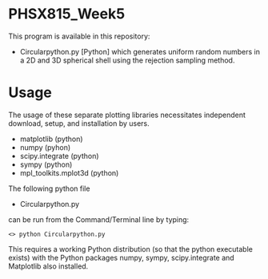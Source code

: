 # PHSX815_Week5

This program is available in this repository:

* Circularpython.py [Python] which generates uniform random numbers in a 2D and 3D spherical shell using the rejection sampling method.

# Usage

The usage of these separate plotting libraries necessitates independent download, setup, and installation by users.

* matplotlib (python)
* numpy (pyhon)
* scipy.integrate (python)
* sympy (python)
* mpl_toolkits.mplot3d (python)

The following python file 

* Circularpython.py 

can be run from the Command/Terminal line by typing:

`<> python Circularpython.py `

This requires a working Python distribution (so that the python executable exists) with the Python packages numpy, sympy, scipy.integrate and Matplotlib also installed.
